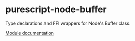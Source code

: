 # purescript-node-buffer

Type declarations and FFI wrappers for Node's Buffer class.

[Module documentation](docs/)
